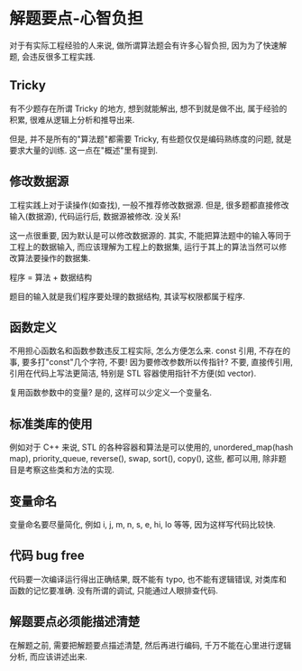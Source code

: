 # 解题要点-心智负担

对于有实际工程经验的人来说, 做所谓算法题会有许多心智负担, 因为为了快速解题, 会违反很多工程实践.

## Tricky

有不少题存在所谓 Tricky 的地方, 想到就能解出, 想不到就是做不出, 属于经验的积累, 很难从逻辑上分析和推导出来.

但是, 并不是所有的"算法题"都需要 Tricky, 有些题仅仅是编码熟练度的问题, 就是要求大量的训练. 这一点在"概述"里有提到.

## 修改数据源

工程实践上对于读操作(如查找), 一般不推荐修改数据源. 但是, 很多题都直接修改输入(数据源), 代码运行后, 数据源被修改. 没关系!

这一点很重要, 因为默认是可以修改数据源的. 其实, 不能把算法题中的输入等同于工程上的数据输入, 而应该理解为工程上的数据集, 运行于其上的算法当然可以修改算法要操作的数据集.

程序 = 算法 + 数据结构

题目的输入就是我们程序要处理的数据结构, 其读写权限都属于程序.

## 函数定义

不用担心函数名和函数参数违反工程实际, 怎么方便怎么来. const 引用, 不存在的事, 要多打"const"几个字符, 不要! 因为要修改参数所以传指针? 不要, 直接传引用, 引用在代码上写法更简洁, 特别是 STL 容器使用指针不方便(如 vector).

复用函数参数中的变量? 是的, 这样可以少定义一个变量名.

## 标准类库的使用

例如对于 C++ 来说, STL 的各种容器和算法是可以使用的, unordered_map(hash map), priority_queue, reverse(), swap, sort(), copy(), 这些, 都可以用, 除非题目是考察这些类和方法的实现.

## 变量命名

变量命名要尽量简化, 例如 i, j, m, n, s, e, hi, lo 等等, 因为这样写代码比较快.

## 代码 bug free

代码要一次编译运行得出正确结果, 既不能有 typo, 也不能有逻辑错误, 对类库和函数的记忆要准确. 没有所谓的调试, 只能通过人眼排查代码.

## 解题要点必须能描述清楚

在解题之前, 需要把解题要点描述清楚, 然后再进行编码, 千万不能在心里进行逻辑分析, 而应该讲述出来.

